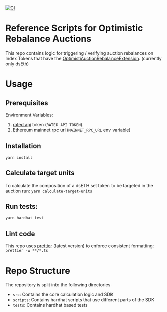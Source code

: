 [![CI](https://github.com/IndexCoop/optimistic-auction-query/actions/workflows/ci.yml/badge.svg)](https://github.com/IndexCoop/optimistic-auction-query/actions/workflows/ci.yml/badge.svg)

# Reference Scripts for Optimistic Rebalance Auctions
This repo contains logic for triggering / verifying auction rebalances on Index Tokens that have the [OptimistiAuctionRebalanceExtension](https://github.com/IndexCoop/index-coop-smart-contracts/blob/ckoopmann/optimistic-auction-rebalance-extension/contracts/adapters/OptimisticAuctionRebalanceExtensionV1.sol).  (currently only dsEth)


# Usage 

## Prerequisites
Environment Variables:
1. [rated api](https://api-docs.rated.network/getting-started/welcome) token (`RATED_API_TOKEN`). 
2. Ethereum mainnet rpc url (`MAINNET_RPC_URL` env variable)

## Installation
`yarn install`

## Calculate target units 
To calculate the composition of a dsETH set token to be targeted in the auction run:
`yarn calculate-target-units`

## Run tests:
`yarn hardhat test`

## Lint code
This repo uses [prettier](https://prettier.io/docs/en/install.html) (latest version) to enforce consistent formatting:
`prettier -w **/*.ts`

# Repo Structure
The repository is split into the following directories
- `src`: Contains the core calculation logic and SDK
- `scripts`: Contains hardhat scripts that use different parts of the SDK
- `tests`: Contains hardhat based tests



